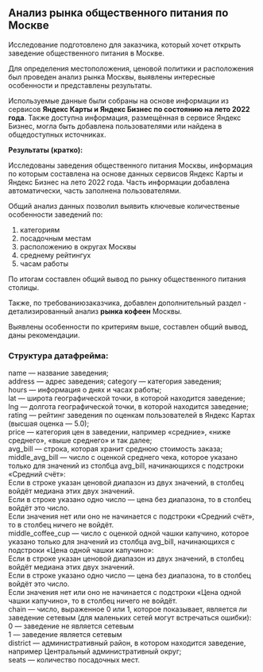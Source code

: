 ## Анализ рынка общественного питания по Москве

Исследование подготовлено для заказчика, который хочет открыть заведение общественного питания в Москве.

Для определения местоположения, ценовой политики и расположения был проведен анализ рынка Москвы, выявлены интересные особенности и представлены результаты.

Используемые данные были собраны на основе информации из сервисов **Яндекс Карты и Яндекс Бизнес по состоянию на лето 2022 года**. 
Также доступна информация, размещённая в сервисе Яндекс Бизнес, могла быть добавлена пользователями или найдена в общедоступных источниках.

**Результаты (кратко):**

Исследованы заведения общественного питания Москвы, информация по которым составлена на основе данных сервисов Яндекс Карты и Яндекс Бизнес на лето 2022 года. Часть информации добавлена автоматически, часть заполнена пользователями.

Общий анализ данных позволил выявить ключевые количественые особенности заведений по:
1. категориям
2. посадочным местам
3. расположению в округах Москвы
4. среднему рейтингух
5. часам работы

По итогам составлен общий вывод по рынку общественного питания столицы.

Также, по требованиюзаказчика, добавлен дополнительный раздел - детализированный анализ **рынка кофеен** Москвы.

Выявлены особенности по критериям выше, составлен общий вывод, даны рекомендации.

### Структура датафрейма:
name — название заведения;  
address — адрес заведения;
category — категория заведения;  
hours — информация о днях и часах работы;  
lat — широта географической точки, в которой находится заведение;  
lng — долгота географической точки, в которой находится заведение;  
rating — рейтинг заведения по оценкам пользователей в Яндекс Картах (высшая оценка — 5.0);  
price — категория цен в заведении, например «средние», «ниже среднего», «выше среднего» и так далее;  
avg_bill — строка, которая хранит среднюю стоимость заказа;  
middle_avg_bill — число с оценкой среднего чека, которое указано только для значений из столбца avg_bill, начинающихся с подстроки «Средний счёт»:  
Если в строке указан ценовой диапазон из двух значений, в столбец войдёт медиана этих двух значений.  
Если в строке указано одно число — цена без диапазона, то в столбец войдёт это число.  
Если значения нет или оно не начинается с подстроки «Средний счёт», то в столбец ничего не войдёт.  
middle_coffee_cup — число с оценкой одной чашки капучино, которое указано только для значений из столбца avg_bill, начинающихся с подстроки «Цена одной чашки капучино»:  
Если в строке указан ценовой диапазон из двух значений, в столбец войдёт медиана этих двух значений.  
Если в строке указано одно число — цена без диапазона, то в столбец войдёт это число.  
Если значения нет или оно не начинается с подстроки «Цена одной чашки капучино», то в столбец ничего не войдёт.  
chain — число, выраженное 0 или 1, которое показывает, является ли заведение сетевым (для маленьких сетей могут встречаться ошибки):  
0 — заведение не является сетевым  
1 — заведение является сетевым  
district — административный район, в котором находится заведение, например Центральный административный округ;  
seats — количество посадочных мест.  
